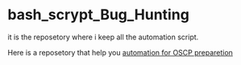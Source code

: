 # bash_scrypt_Bug_Hunting
it is the reposetory where i keep all the automation script.

Here is a reposetory that help you 
[automation for OSCP preparetion](https://github.com/rkhal101/nmapAutomator.git)
